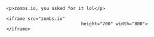 
<html> 
  
<body> 
  
    <p>zombs.io, you asked for it lol</p> 
  
    <iframe src="zombs.io" 
                                height="700" width="800"> 
    </iframe> 
  
</body> 
  
</html> 
